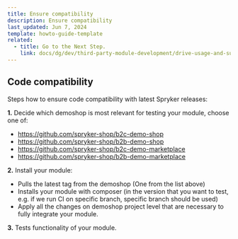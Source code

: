 ```yaml
---
title: Ensure compatibility
description: Ensure compatibility
last_updated: Jun 7, 2024
template: howto-guide-template
related:
  - title: Go to the Next Step.
    link: docs/dg/dev/third-party-module-development/drive-usage-and-support-with-problems.html
---
```


## Code compatibility
Steps how to ensure code compatibility with latest Spryker releases:

**1.** Decide which demoshop is most relevant for testing your module, choose one of:
- https://github.com/spryker-shop/b2c-demo-shop
- https://github.com/spryker-shop/b2b-demo-shop
- https://github.com/spryker-shop/b2c-demo-marketplace
- https://github.com/spryker-shop/b2b-demo-marketplace

**2.** Install your module:
- Pulls the latest tag from the demoshop (One from the list above)
- Installs your module with composer (in the version that you want to test, e.g. if we run CI on specific branch, specific branch should be used)
- Apply all the changes on demoshop project level that are necessary to fully integrate your module.

**3.** Tests functionality of your module.